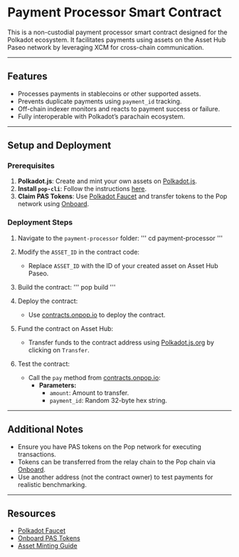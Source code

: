 # Payment Processor Smart Contract

This is a non-custodial payment processor smart contract designed for the Polkadot ecosystem. It facilitates payments using assets on the Asset Hub Paseo network by leveraging XCM for cross-chain communication.

---

## Features
- Processes payments in stablecoins or other supported assets.
- Prevents duplicate payments using `payment_id` tracking.
- Off-chain indexer monitors and reacts to payment success or failure.
- Fully interoperable with Polkadot’s parachain ecosystem.

---

## Setup and Deployment

### Prerequisites
1. **Polkadot.js**: Create and mint your own assets on [Polkadot.js](https://polkadot.js.org/).
2. **Install `pop-cli`**: Follow the instructions [here](https://learn.onpop.io/cli/installing-pop-cli).
3. **Claim PAS Tokens**: Use [Polkadot Faucet](https://faucet.polkadot.io/) and transfer tokens to the Pop network using [Onboard](https://onboard.popnetwork.xyz/).

### Deployment Steps
1. Navigate to the `payment-processor` folder:
   '''
   cd payment-processor
   '''

2. Modify the `ASSET_ID` in the contract code:
    - Replace `ASSET_ID` with the ID of your created asset on Asset Hub Paseo.

3. Build the contract:
   '''
   pop build
   '''

4. Deploy the contract:
    - Use [contracts.onpop.io](https://contracts.onpop.io/contract/) to deploy the contract.

5. Fund the contract on Asset Hub:
    - Transfer funds to the contract address using [Polkadot.js.org](https://polkadot.js.org/) by clicking on `Transfer`.

6. Test the contract:
    - Call the `pay` method from [contracts.onpop.io](https://contracts.onpop.io/contract/):
        - **Parameters:**
            - `amount`: Amount to transfer.
            - `payment_id`: Random 32-byte hex string.

---

## Additional Notes
- Ensure you have PAS tokens on the Pop network for executing transactions.
- Tokens can be transferred from the relay chain to the Pop chain via [Onboard](https://onboard.popnetwork.xyz/).
- Use another address (not the contract owner) to test payments for realistic benchmarking.

---

## Resources
- [Polkadot Faucet](https://faucet.polkadot.io/)
- [Onboard PAS Tokens](https://onboard.popnetwork.xyz/)
- [Asset Minting Guide](https://polkadot.js.org/)
